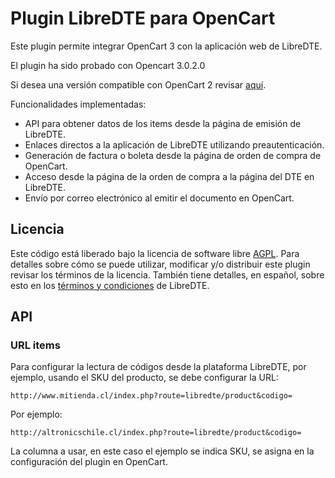 Plugin LibreDTE para OpenCart
=============================

Este plugin permite integrar OpenCart 3 con la aplicación web de LibreDTE.

El plugin ha sido probado con Opencart 3.0.2.0

Si desea una versión compatible con OpenCart 2 revisar [aquí](https://github.com/LibreDTE/libredte-plugin-opencart/releases/tag/v2.0.0-alpha).

Funcionalidades implementadas:

- API para obtener datos de los items desde la página de emisión de LibreDTE.
- Enlaces directos a la aplicación de LibreDTE utilizando preautenticación.
- Generación de factura o boleta desde la página de orden de compra de OpenCart.
- Acceso desde la página de la orden de compra a la página del DTE en LibreDTE.
- Envío por correo electrónico al emitir el documento en OpenCart.

Licencia
--------

Este código está liberado bajo la licencia de software libre [AGPL](http://www.gnu.org/licenses/agpl-3.0.en.html).
Para detalles sobre cómo se puede utilizar, modificar y/o distribuir este plugin revisar los términos de la licencia.
También tiene detalles, en español, sobre esto en los [términos y condiciones](https://wiki.libredte.cl/doku.php/terminos) de LibreDTE.

API
---

### URL items

Para configurar la lectura de códigos desde la plataforma LibreDTE, por ejemplo, usando el SKU del producto, se debe configurar la URL:

    http://www.mitienda.cl/index.php?route=libredte/product&codigo=

Por ejemplo:

    http://altronicschile.cl/index.php?route=libredte/product&codigo=

La columna a usar, en este caso el ejemplo se indica SKU, se asigna en la configuración del plugin en OpenCart.
